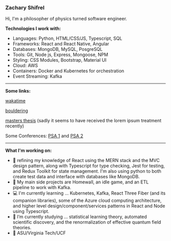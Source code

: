 ### Zachary Shifrel

Hi, I'm a philosopher of physics turned software engineer. 

**Technologies I work with:**

- Languages: Python, HTML/CSS/JS, Typescript, SQL
- Frameworks: React and React Native, Angular
- Databases: MongoDB, MySQL, PosgreSQL
- Tools: Git, Node js, Express, Mongoose, NPM
- Styling: CSS Modules, Bootstrap, Material UI
- Cloud: AWS
- Containers: Docker and Kubernetes for orchestration
- Event Streaming: Kafka

---

**Some links:**

[wakatime](https://wakatime.com/@a12ba76a-10c1-42b3-aafb-0619ed0dd2c7)

[bouldering](https://www.instagram.com/zachshifrel/)

[masters thesis](https://vtechworks.lib.vt.edu/handle/10919/102340) (sadly it seems to have received the lorem ipsum treatment recently)

Some Conferences: [PSA 1](https://psa2020.philsci.org/program-schedule/sponsor-lounge/program/54/concepts-as-epistemic-tools-a-comparative-approach) and [PSA 2](https://psa2018.philsci.org/component/dryfta/abstract/public/430/110-biological-structures)

---

**What I'm working on:**

- 🔭 refining my knowledge of React using the MERN stack and the MVC design pattern, along with Typescript for type checking, Jest for testing, and Redux Toolkit for state management. I'm also using python to both create test data and interface with databases like MongoDB.
- 📝 My main side projects are Homewall, an idle game, and an ETL pipeline to work with Kafka.
- 💻 I'm currently learning ... Kubernetes, Kafka, React Three Fiber (and its companion libraries), some of the Azure cloud computing architecture, and higher level design/component/services patterns in React and Node using Typescript. 
- 🔬 I’m currently studying ... statistical learning theory, automated scientific discovery, and the renormalization of effective quantum field theories. 
- 📜 ASU/Virginia Tech/UCF

